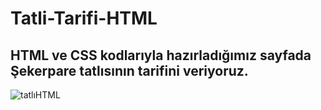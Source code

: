 # Tatli-Tarifi-HTML

## HTML ve CSS kodlarıyla hazırladığımız sayfada Şekerpare tatlısının tarifini veriyoruz.

![tatlıHTML](https://i.ytimg.com/vi/XjyoF5UQ5ME/maxresdefault.jpg)
